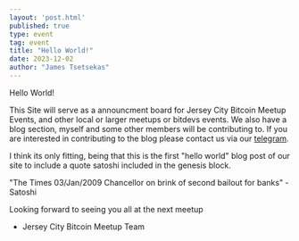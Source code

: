```yaml
---
layout: 'post.html'
published: true
type: event
tag: event
title: "Hello World!"
date: 2023-12-02
author: "James Tsetsekas"
---
```


Hello World! 

This Site will serve as a announcment board for Jersey City Bitcoin Meetup Events, and other local or larger meetups or bitdevs events. We also have a blog section, myself and some other members will be contributing to. If you are interested in contributing to the blog please contact us via our [telegram](https://t.me/+WOiR_ajP-AgxNmMx).


I think its only fitting, being that this is the first "hello world" blog post of our site to include a quote satoshi included in the genesis block.

"The Times 03/Jan/2009 Chancellor on brink of second bailout for banks" - Satoshi

Looking forward to seeing you all at the next meetup
 
   - Jersey City Bitcoin Meetup Team